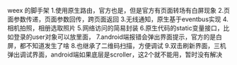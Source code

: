 weex 的脚手架
1.使用原生路由，官方也是，但是官方有页面转场有白屏现象
2.页面参数传递，页面参数回传，跨页面返回
3.无线通知，原生基于eventbus实现
4.相机拍照，相册选取照片
5.网络访问的简易封装
6.原生代码的static变量接口，比如登录的user对象可以放里面，
7.android端报错会弹出界面提示，官方的是白屏，都不知道发生了啥
8.也继承了二维码扫描，方便调试
9.双击刷新界面，三机弹出调试界面，android端如果底层是scroller，这2个就不能用，暂时没有解决
